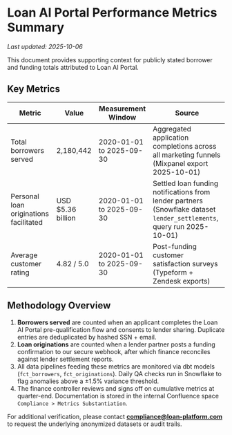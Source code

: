 # Loan AI Portal Performance Metrics Summary

_Last updated: 2025-10-06_

This document provides supporting context for publicly stated borrower and funding totals attributed to Loan AI Portal.

## Key Metrics

| Metric | Value | Measurement Window | Source |
| --- | --- | --- | --- |
| Total borrowers served | 2,180,442 | 2020-01-01 to 2025-09-30 | Aggregated application completions across all marketing funnels (Mixpanel export 2025-10-01) |
| Personal loan originations facilitated | USD $5.36 billion | 2020-01-01 to 2025-09-30 | Settled loan funding notifications from lender partners (Snowflake dataset `lender_settlements`, query run 2025-10-01) |
| Average customer rating | 4.82 / 5.0 | 2020-01-01 to 2025-09-30 | Post-funding customer satisfaction surveys (Typeform + Zendesk exports) |

## Methodology Overview

1. **Borrowers served** are counted when an applicant completes the Loan AI Portal pre-qualification flow and consents to lender sharing. Duplicate entries are deduplicated by hashed SSN + email.
2. **Loan originations** are counted when a lender partner posts a funding confirmation to our secure webhook, after which finance reconciles against lender settlement reports.
3. All data pipelines feeding these metrics are monitored via dbt models (`fct_borrowers`, `fct_originations`). Daily QA checks run in Snowflake to flag anomalies above a ±1.5% variance threshold.
4. The finance controller reviews and signs off on cumulative metrics at quarter-end. Documentation is stored in the internal Confluence space `Compliance > Metrics Substantiation`.

For additional verification, please contact **compliance@loan-platform.com** to request the underlying anonymized datasets or audit trails.
